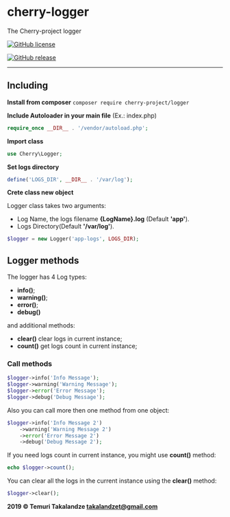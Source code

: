 # cherry-logger
The Cherry-project logger

[![GitHub license](https://img.shields.io/github/license/abgeo07/cherry-logger.svg)](https://github.com/ABGEO07/cherry-logger/blob/master/LICENSE)

[![GitHub release](https://img.shields.io/github/release/abgeo07/cherry-logger.svg)](https://github.com/ABGEO07/cherry-logger/releases)

------------

## Including
**Install from composer** `composer require cherry-project/logger`

**Include Autoloader in your main file** (Ex.: index.php)
```php
require_once __DIR__ . '/vendor/autoload.php';
```
**Import class**
```php
use Cherry\Logger;
```
**Set logs directory**
```php
define('LOGS_DIR', __DIR__ . '/var/log');
```
**Crete class new object** 

Logger class takes two arguments:
- Log Name, the logs filename **{LogName}.log** (Default **'app'**).
- Logs Directory(Default **'/var/log'**).
```php
$logger = new Logger('app-logs', LOGS_DIR);
```

## Logger methods
The logger has 4 Log types:
- **info()**;
- **warning()**;
- **error()**;
- **debug()** 

and additional methods:
 - **clear()** clear logs in current instance;
 - **count()** get logs count in current instance;

### Call methods
```php
$logger->info('Info Message');
$logger->warning('Warning Message');
$logger->error('Error Message');
$logger->debug('Debug Message');
```

Also you can call more then one method from one object:
```php
$logger->info('Info Message 2')
    ->warning('Warning Message 2')
    ->error('Error Message 2')
    ->debug('Debug Message 2');
```

If you need logs count in current instance, you might use **count()** method:
```php
echo $logger->count();
```

You can clear all the logs in the current instance using the **clear()** method:
```php
$logger->clear();
```

**2019 &copy; Temuri Takalandze <takalandzet@gmail.com>**
